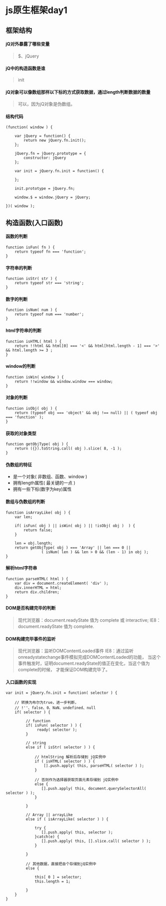 # js原生框架day1

## 框架结构

#### jQ对外暴露了哪些变量
> $、jQuery

#### jQ中的构造函数是谁
> init

#### jQ对象可以像数组那样以下标的方式获取数据，通过length判断数据的数量
> 可以，因为jQ对象是伪数组。

#### 结构代码
```
(function( window ) {

    var jQuery = function() {
        return new jQuery.fn.init();
    };
    
    jQuery.fn = jQuery.prototype = {
        constructor: jQuery
    };
    
    var init = jQuery.fn.init = function() {
    
    };
    
    init.prototype = jQuery.fn;

    window.$ = window.jQuery = jQuery;

})( window );
```

## 构造函数(入口函数)

#### 函数的判断
```
function isFun( fn ) {
    return typeof fn === 'function';
}
```

#### 字符串的判断
```
function isStr( str ) {
    return typeof str === 'string';
}
```

#### 数字的判断
```
function isNum( num ) {
    return typeof num === 'number';
}
```

#### html字符串的判断
```
function isHTML( html ) {
    return !!html && html[0] === '<' && html[html.length - 1] === '>' && html.length >= 3 ;
}
```

#### window的判断
```
function isWin( window ) {
    return !!window && window.window === window;
}
```

#### 对象的判断
```
function isObj( obj ) {
    return (typeof obj === 'object' && obj !== null) || ( typeof obj === 'function' );
}
```

#### 获取的对象类型
> 
```
function getObjType( obj ) {
    return ({}).toString.call( obj ).slice( 8, -1 );
}
```

#### 伪数组的特征
- 是一个对象( 非数组、函数、window )
- 拥有length属性( 最关键的一点 )
- 拥有一些下标(数字为key)属性

#### 数组与伪数组的判断
```
function isArrayLike( obj ) {
    var len;

    if( isFun( obj ) || isWin( obj ) || !isObj( obj )  ) {
        return false;
    }
    
    len = obj.length;
    return getObjType( obj ) === 'Array' || len === 0 ||
                ( isNum( len ) && len > 0 && (len - 1) in obj );
}
```

#### 解析html字符串
```
function parseHTML( html ) {
    var div = document.createElement( 'div' );
    div.innerHTML = html;
    return div.children;
}
```

#### DOM是否构建完毕的判断
> 现代浏览器：document.readyState 值为 complete 或 interactive;
IE8：document.readyState 值为 complete.

#### DOM构建完毕事件的监听
> 现代浏览器：监听DOMContentLoaded事件
IE8：通过监听onreadystatechange事件模拟完成DOMContentLoaded的功能，
当这个事件触发时，证明document.readyState的值正在变化，当这个值为complete的时候，
才能保证DOM构建完毕了。

#### 入口函数的实现
```
var init = jQuery.fn.init = function( selector ) {

    // 转换为布尔为true，进一步判断，
    // !''、false、0、NaN、undefined、null
    if( selector ) {
     
         // function
         if( isFun( selector ) ) {
              ready( selector );   
         }
         
         // string
         else if ( isStr( selector ) ) {
         
             // htmlString 解析后存储到 jQ实例中
             if ( isHTML( selector ) ) {
                 [].push.apply( this, parseHTML( selector ) );
             }       
             
             // 否则作为选择器获取页面元素存储到 jQ实例中
             else {
                [].push.apply( this, document.querySelectorAll( selector ) );
             }
             
         }
         
         // Array || arrayLike
         else if ( isArrayLike( selector ) ) {
         
             try {
                [].push.apply( this, selector );
             }catch(e) {
                [].push.apply( this, [].slice.call( selector ) );
             }
             
         }
         
         // 其他数据，直接把自个存储到jQ实例中
         else {
             
             this[ 0 ] = selector;
             this.length = 1;
                
         }
    }
}
```
